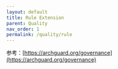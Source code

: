 ```yaml
---
layout: default
title: Rule Extension
parent: Quality
nav_order: 1
permalink: /quality/rule
---
```


参考：[https://archguard.org/governance](https://archguard.org/governance)



